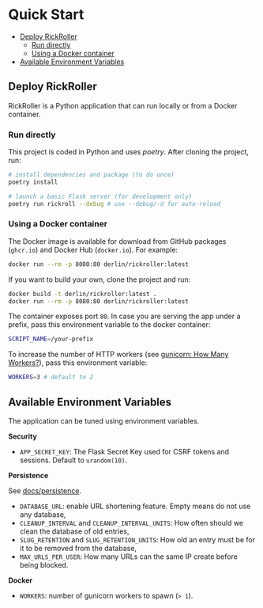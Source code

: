 # Quick Start

<!-- TOC start -->
- [Deploy RickRoller](#deploy-rickroller)
  * [Run directly](#run-directly)
  * [Using a Docker container](#using-a-docker-container)
- [Available Environment Variables](#available-environment-variables)
<!-- TOC end -->


<!-- TOC --><a name="deploy-rickroller"></a>
## Deploy RickRoller

RickRoller is a Python application that can run locally or from a Docker container.

<!-- TOC --><a name="run-directly"></a>
### Run directly

This project is coded in Python and uses *poetry*. After cloning the project, run:
```bash
# install dependencies and package (to do once)
poetry install

# launch a basic Flask server (for development only)
poetry run rickroll --debug # use --debug/-d for auto-reload
```


<!-- TOC --><a name="using-a-docker-container"></a>
### Using a Docker container

The Docker image is available for download from GitHub packages (`ghcr.io`) and Docker Hub (`docker.io`).
For example:
```bash
docker run --rm -p 8080:80 derlin/rickroller:latest
```

If you want to build your own, clone the project and run:
```bash
docker build -t derlin/rickroller:latest .
docker run --rm -p 8080:80 derlin/rickroller:latest
```

The container exposes port `80`.
In case you are serving the app under a prefix, pass this environment variable to the docker container:
```bash
SCRIPT_NAME=/your-prefix
```

To increase the number of HTTP workers (see [gunicorn: How Many Workers?](https://docs.gunicorn.org/en/stable/design.html#how-many-workers)),
pass this environment variable:
```bash
WORKERS=3 # default to 2
```

<!-- TOC --><a name="available-environment-variables"></a>
## Available Environment Variables

The application can be tuned using environment variables.

**Security**

* `APP_SECRET_KEY`: The Flask Secret Key used for CSRF tokens and sessions. Default to `urandom(10)`.

**Persistence** 

See [docs/persistence](persistence.md).

* `DATABASE_URL`: enable URL shortening feature. Empty means do not use any database,
* `CLEANUP_INTERVAL` and `CLEANUP_INTERVAL_UNITS`: How often should we clean the database of old entries,
* `SLUG_RETENTION` and `SLUG_RETENTION_UNITS`: How old an entry must be for it to be removed from the database,
* `MAX_URLS_PER_USER`: How many URLs can the same IP create before being blocked.

**Docker**

* `WORKERS`: number of gunicorn workers to spawn (`> 1`).